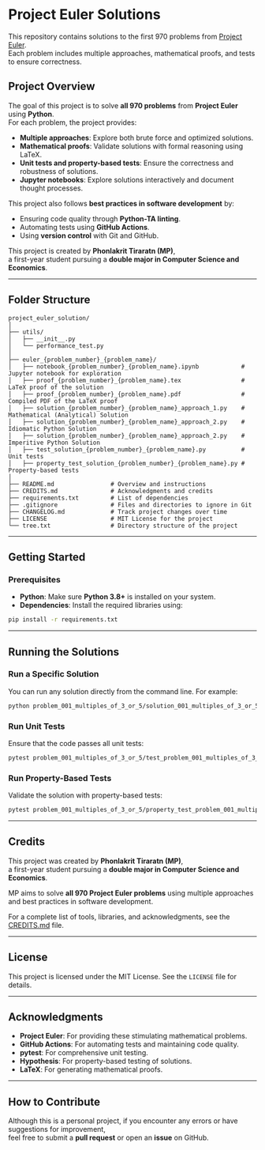 
# Project Euler Solutions

This repository contains solutions to the first 970 problems from [Project Euler](https://projecteuler.net/).  
Each problem includes multiple approaches, mathematical proofs, and tests to ensure correctness.

## Project Overview

The goal of this project is to solve **all 970 problems** from **Project Euler** using **Python**.  
For each problem, the project provides:

- **Multiple approaches**: Explore both brute force and optimized solutions.
- **Mathematical proofs**: Validate solutions with formal reasoning using LaTeX.
- **Unit tests and property-based tests**: Ensure the correctness and robustness of solutions.
- **Jupyter notebooks**: Explore solutions interactively and document thought processes.

This project also follows **best practices in software development** by:
- Ensuring code quality through **Python-TA linting**.
- Automating tests using **GitHub Actions**.
- Using **version control** with Git and GitHub.

This project is created by **Phonlakrit Tiraratn (MP)**,  
a first-year student pursuing a **double major in Computer Science and Economics**.

---

## **Folder Structure**

```
project_euler_solution/
│
├── utils/
│   ├── __init__.py
│   └── performance_test.py
│
├── euler_{problem_number}_{problem_name}/
│   ├── notebook_{problem_number}_{problem_name}.ipynb            # Jupyter notebook for exploration
│   ├── proof_{problem_number}_{problem_name}.tex                 # LaTeX proof of the solution
│   ├── proof_{problem_number}_{problem_name}.pdf                 # Compiled PDF of the LaTeX proof
│   ├── solution_{problem_number}_{problem_name}_approach_1.py    # Mathematical (Analytical) Solution
│   ├── solution_{problem_number}_{problem_name}_approach_2.py    # Idiomatic Python Solution
│   ├── solution_{problem_number}_{problem_name}_approach_2.py    # Imperitive Python Solution
│   ├── test_solution_{problem_number}_{problem_name}.py          # Unit tests
│   ├── property_test_solution_{problem_number}_{problem_name}.py # Property-based tests
│
├── README.md                # Overview and instructions
├── CREDITS.md               # Acknowledgments and credits
├── requirements.txt         # List of dependencies
├── .gitignore               # Files and directories to ignore in Git
├── CHANGELOG.md             # Track project changes over time
├── LICENSE                  # MIT License for the project
└── tree.txt                 # Directory structure of the project

```

---

## **Getting Started**

### **Prerequisites**

- **Python**: Make sure **Python 3.8+** is installed on your system.
- **Dependencies**: Install the required libraries using:

```bash
pip install -r requirements.txt
```

---

## **Running the Solutions**

### **Run a Specific Solution**

You can run any solution directly from the command line. For example:

```bash
python problem_001_multiples_of_3_or_5/solution_001_multiples_of_3_or_5_approach_1.py
```

### **Run Unit Tests**

Ensure that the code passes all unit tests:

```bash
pytest problem_001_multiples_of_3_or_5/test_problem_001_multiples_of_3_or_5.py
```

### **Run Property-Based Tests**

Validate the solution with property-based tests:

```bash
pytest problem_001_multiples_of_3_or_5/property_test_problem_001_multiples_of_3_or_5.py
```

---

## **Credits**

This project was created by **Phonlakrit Tiraratn (MP)**,  
a first-year student pursuing a **double major in Computer Science and Economics**.

MP aims to solve **all 970 Project Euler problems** using multiple approaches and best practices in software development.

For a complete list of tools, libraries, and acknowledgments, see the [CREDITS.md](CREDITS.md) file.

---

## **License**

This project is licensed under the MIT License. See the `LICENSE` file for details.

---

## **Acknowledgments**

- **Project Euler**: For providing these stimulating mathematical problems.
- **GitHub Actions**: For automating tests and maintaining code quality.
- **pytest**: For comprehensive unit testing.
- **Hypothesis**: For property-based testing of solutions.
- **LaTeX**: For generating mathematical proofs.

---

## **How to Contribute**

Although this is a personal project, if you encounter any errors or have suggestions for improvement,  
feel free to submit a **pull request** or open an **issue** on GitHub.